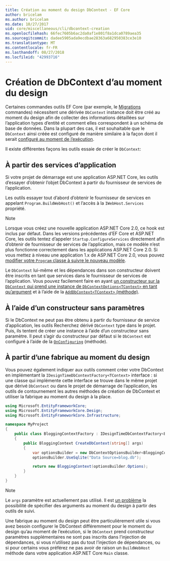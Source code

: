 ```yaml
---
title: Création au moment du design DbContext - EF Core
author: bricelam
ms.author: bricelam
ms.date: 10/27/2017
uid: core/miscellaneous/cli/dbcontext-creation
ms.openlocfilehash: 66fec7605b6ac2da0af1e801f8a1dca0789aea35
ms.sourcegitcommit: dadee5905ada9ecdbae28363a682950383ce3e10
ms.translationtype: MT
ms.contentlocale: fr-FR
ms.lasthandoff: 08/27/2018
ms.locfileid: "42993716"
---
```

<a name="design-time-dbcontext-creation"></a>Création de DbContext d’au moment du design
==============================
Certaines commandes outils EF Core (par exemple, le [Migrations][1] commandes) nécessitent une dérivée `DbContext` instance doit être créé au moment du design afin de collecter des informations détaillées sur l’application types d’entité et comment elles correspondent à un schéma de base de données. Dans la plupart des cas, il est souhaitable que le `DbContext` ainsi créée est configuré de manière similaire à la façon dont il serait [configuré au moment de l’exécution][2].

Il existe différentes façons les outils essaie de créer le `DbContext`:

<a name="from-application-services"></a>À partir des services d’application
-------------------------
Si votre projet de démarrage est une application ASP.NET Core, les outils d’essayer d’obtenir l’objet DbContext à partir du fournisseur de services de l’application.

Les outils essayer tout d’abord d’obtenir le fournisseur de services en appelant `Program.BuildWebHost()` et l’accès à la `IWebHost.Services` propriété.

> [!NOTE]
> Lorsque vous créez une nouvelle application ASP.NET Core 2.0, ce hook est inclus par défaut. Dans les versions précédentes d’EF Core et ASP.NET Core, les outils tentez d’appeler `Startup.ConfigureServices` directement afin d’obtenir de fournisseur de services de l’application, mais ce modèle n’est plus fonctionne correctement dans les applications ASP.NET Core 2.0. Si vous mettez à niveau une application 1.x de ASP.NET Core 2.0, vous pouvez [modifier votre `Program` classe à suivre le nouveau modèle][3].

Le `DbContext` lui-même et les dépendances dans son constructeur doivent être inscrits en tant que services dans le fournisseur de services de l’application. Vous pouvez facilement faire en ayant [un constructeur sur la `DbContext` qui prend une instance de `DbContextOptions<TContext>` en tant qu’argument][ 4] et à l’aide de la [`AddDbContext<TContext>` (méthode)][5].

<a name="using-a-constructor-with-no-parameters"></a>À l’aide d’un constructeur sans paramètres
--------------------------------------
Si le DbContext ne peut pas être obtenu à partir du fournisseur de service d’application, les outils Recherchez dérivé `DbContext` type dans le projet. Puis, ils tentent de créer une instance à l’aide d’un constructeur sans paramètre. Il peut s’agir du constructeur par défaut si le `DbContext` est configuré à l’aide de la [`OnConfiguring`][6] (méthode).

<a name="from-a-design-time-factory"></a>À partir d’une fabrique au moment du design
--------------------------
Vous pouvez également indiquer aux outils comment créer votre DbContext en implémentant la `IDesignTimeDbContextFactory<TContext>` interface : si une classe qui implémente cette interface se trouve dans le même projet que dérivé `DbContext` ou dans le projet de démarrage de l’application, les outils de contournement les autres méthodes de création de DbContext et utiliser la fabrique au moment du design à la place.

``` csharp
using Microsoft.EntityFrameworkCore;
using Microsoft.EntityFrameworkCore.Design;
using Microsoft.EntityFrameworkCore.Infrastructure;

namespace MyProject
{
    public class BloggingContextFactory : IDesignTimeDbContextFactory<BloggingContext>
    {
        public BloggingContext CreateDbContext(string[] args)
        {
            var optionsBuilder = new DbContextOptionsBuilder<BloggingContext>();
            optionsBuilder.UseSqlite("Data Source=blog.db");

            return new BloggingContext(optionsBuilder.Options);
        }
    }
}
```

> [!NOTE]
> Le `args` paramètre est actuellement pas utilisé. Il est [un problème][7] la possibilité de spécifier des arguments au moment du design à partir des outils de suivi.

Une fabrique au moment du design peut être particulièrement utile si vous avez besoin configurer le DbContext différemment pour le moment du design qu’au moment de l’exécution, si le `DbContext` prend constructeur paramètres supplémentaires ne sont pas inscrits dans l’injection de dépendances, si vous n’utilisez pas du tout l’injection de dépendances, ou si pour certains vous préférez ne pas avoir de raison un `BuildWebHost` méthode dans votre application ASP.NET Core `Main` classe.

  [1]: xref:core/managing-schemas/migrations/index
  [2]: xref:core/miscellaneous/configuring-dbcontext
  [3]: https://docs.microsoft.com/aspnet/core/migration/1x-to-2x/#update-main-method-in-programcs
  [4]: xref:core/miscellaneous/configuring-dbcontext#constructor-argument
  [5]: xref:core/miscellaneous/configuring-dbcontext#using-dbcontext-with-dependency-injection
  [6]: xref:core/miscellaneous/configuring-dbcontext#onconfiguring
  [7]: https://github.com/aspnet/EntityFrameworkCore/issues/8332
